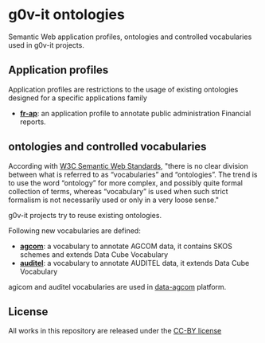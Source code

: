 g0v-it ontologies
==================
Semantic Web application profiles, ontologies and controlled vocabularies used in g0v-it projects.


## Application profiles

Application profiles are restrictions to the usage of existing ontologies designed for a specific applications family

- **[fr-ap](fr-ap/)**: an application  profile to annotate public administration Financial reports. 

## ontologies and controlled vocabularies

According with [W3C Semantic Web Standards](https://www.w3.org/standards/semanticweb/ontology), "there is no clear division between what is referred to as “vocabularies” and “ontologies”. The trend is to use the word “ontology” for more complex, and possibly quite formal collection of terms, whereas “vocabulary” is used when such strict formalism is not necessarily used or only in a very loose sense."

g0v-it projects try to reuse existing ontologies.

Following new vocabularies are defined:

- **[agcom](agcom/)**: a vocabulary to annotate AGCOM data, it contains SKOS schemes 
   and extends Data Cube Vocabulary
- **[auditel](auditel/)**: a vocabulary to annotate AUDITEL data, it extends Data Cube Vocabulary

agicom and auditel vocabularies are used in [data-agcom](https://github.com/g0v-it/data-agicom) platform.

## License


All works in this repository are released under the [CC-BY license](https://creativecommons.org/licenses/by/4.0/)

